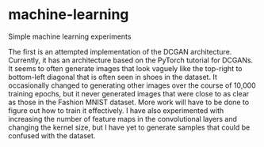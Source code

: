 # machine-learning
Simple machine learning experiments

The first is an attempted implementation of the DCGAN architecture. Currently, it has an architecture based on the PyTorch
tutorial for DCGANs. It seems to often generate images that look vaguely like the top-right to bottom-left diagonal that
is often seen in shoes in the dataset. It occasionally changed to generating other images over the course of 10,000
training epochs, but it never generated images that were close to as clear as those in the Fashion MNIST dataset. More work
will have to be done to figure out how to train it effectively. I have also experimented with increasing the number of feature
maps in the convolutional layers and changing the kernel size, but I have yet to generate samples that could be confused
with the dataset.

